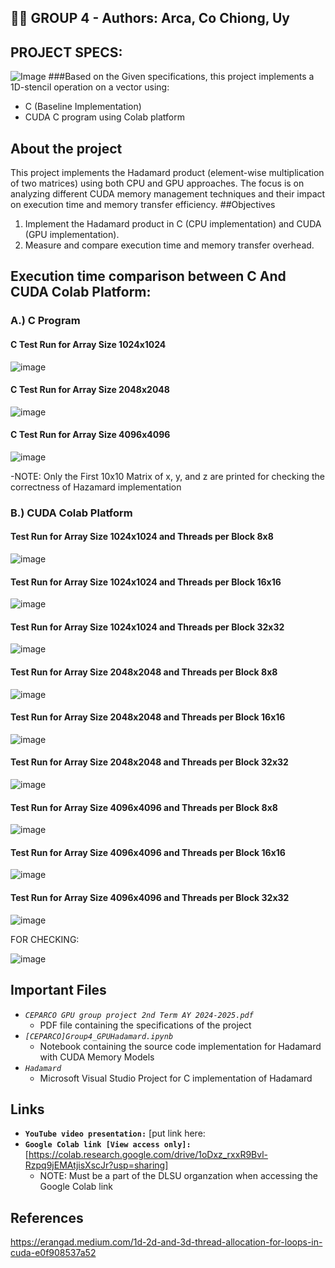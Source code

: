 ## 👨‍💻 GROUP 4 - Authors: Arca, Co Chiong, Uy
## PROJECT SPECS:
![Image](https://github.com/user-attachments/assets/ed1c1309-5781-4a9c-91be-39ef8d98a9a4)
###Based on the Given specifications, this project implements a 1D-stencil operation on a vector using:
- C (Baseline Implementation)
- CUDA C program using Colab platform
## About the project
This project implements the Hadamard product (element-wise multiplication of two matrices) using both CPU and GPU approaches. The focus is on analyzing different CUDA memory management techniques and their impact on execution time and memory transfer efficiency.
##Objectives
1. Implement the Hadamard product in C (CPU implementation) and CUDA (GPU implementation).
2. Measure and compare execution time and memory transfer overhead.
## Execution time comparison between C And CUDA Colab Platform:
### A.) C Program 
#### C Test Run for Array Size 1024x1024
![image](https://github.com/user-attachments/assets/ceb78058-e673-4a15-88fe-667a39297993)
#### C Test Run for Array Size 2048x2048
![image](https://github.com/user-attachments/assets/63955ab2-f5d1-4a2f-baa5-5db8ce74fb4f)
#### C Test Run for Array Size 4096x4096
![image](https://github.com/user-attachments/assets/25d2decc-17fa-49ce-9b7c-c1c0bbaf6ad3)

-NOTE: Only the First 10x10 Matrix of x,  y, and z are printed for checking the correctness of Hazamard implementation
### B.) CUDA Colab Platform
#### Test Run for Array Size 1024x1024 and Threads per Block 8x8
![image](https://github.com/user-attachments/assets/38e9ad68-c5fd-432c-9b75-eb3d5f2959f9)
#### Test Run for Array Size 1024x1024 and Threads per Block 16x16
![image](https://github.com/user-attachments/assets/ace81ed3-720c-44df-869f-d8efdbf99af9)
#### Test Run for Array Size 1024x1024 and Threads per Block 32x32
![image](https://github.com/user-attachments/assets/ff38bf10-b001-4837-9523-e930cdd22cd9)
#### Test Run for Array Size 2048x2048 and Threads per Block 8x8
![image](https://github.com/user-attachments/assets/fabc473a-2de4-4732-bf02-5bc9edadbfa3)
#### Test Run for Array Size 2048x2048 and Threads per Block 16x16
![image](https://github.com/user-attachments/assets/d0d946af-3d12-4dd6-93fe-c832a131af3d)
#### Test Run for Array Size 2048x2048 and Threads per Block 32x32
![image](https://github.com/user-attachments/assets/c73bb042-c325-4901-8e9a-1f7beef7eea9)
#### Test Run for Array Size 4096x4096 and Threads per Block 8x8
![image](https://github.com/user-attachments/assets/8f461718-7338-4623-bbb3-d5823d5eda98)
#### Test Run for Array Size 4096x4096 and Threads per Block 16x16
![image](https://github.com/user-attachments/assets/e13e95d3-48e1-4128-9e38-620cee27d834)
#### Test Run for Array Size 4096x4096 and Threads per Block 32x32
![image](https://github.com/user-attachments/assets/f5ee26bf-79c1-4e00-ba97-6e8ee1ad5198)

FOR CHECKING:

![image](https://github.com/user-attachments/assets/ce7c43d3-504a-43d3-bc8a-c2d6e37a3380)



## Important Files
- *`CEPARCO GPU group project 2nd Term AY 2024-2025.pdf`*
    - PDF file containing the specifications of the project
- *`[CEPARCO]Group4_GPUHadamard.ipynb`*
    - Notebook containing the source code implementation for Hadamard with CUDA Memory Models
- *`Hadamard`*
    - Microsoft Visual Studio Project for C implementation of Hadamard
## Links
- **`YouTube video presentation:`** [put link here:
- **`Google Colab link [View access only]:`** [https://colab.research.google.com/drive/1oDxz_rxxR9Bvl-Rzpq9jEMAtjisXscJr?usp=sharing]
    - NOTE: Must be a part of the DLSU organzation when accessing the Google Colab link
## References
https://erangad.medium.com/1d-2d-and-3d-thread-allocation-for-loops-in-cuda-e0f908537a52 
